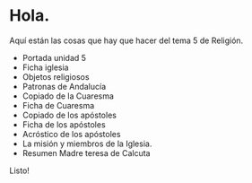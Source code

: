 # Hola.  
  
Aquí están las cosas que hay que hacer del tema 5 de Religión.  
  
- Portada unidad 5  
- Ficha iglesia  
- Objetos religiosos  
- Patronas de Andalucía  
- Copiado de la Cuaresma  
- Ficha de Cuaresma  
- Copiado de los apóstoles  
- Ficha de los apóstoles  
- Acróstico de los apóstoles  
- La misión y miembros de la Iglesia.  
- Resumen Madre teresa de Calcuta  
  
Listo!